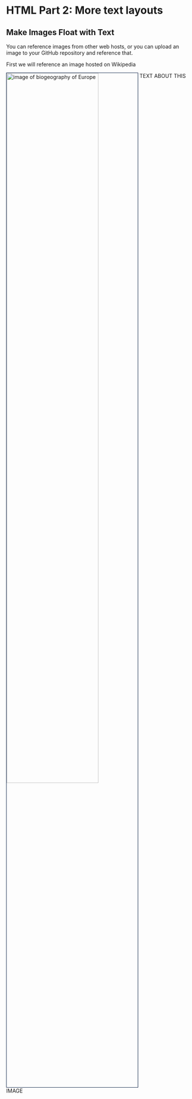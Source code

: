 <h1>HTML Part 2: More text layouts</h1>
<h2>Make Images Float with Text</h2>
<p>You can reference images from other web hosts, or you can upload an image to your GitHub repository and reference that.<p>
<p>First we will reference an image hosted on Wikipedia</p>
<p>
  <a href="https://upload.wikimedia.org/wikipedia/commons/3/39/Europe_biogeography_countries.svg">
<img class="imgLeft" style="width:70%; vertical-align:top; border:1px solid #021a40;" src="https://upload.wikimedia.org/wikipedia/commons/3/39/Europe_biogeography_countries.svg" alt="image of biogeography of Europe"></a>
TEXT ABOUT THIS IMAGE
</p>
<div class="clearLeft"></div>




